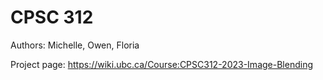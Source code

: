# CPSC 312 

Authors: Michelle, Owen, Floria

Project page: https://wiki.ubc.ca/Course:CPSC312-2023-Image-Blending
